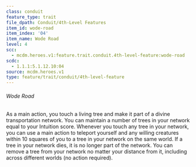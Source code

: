 ```yaml
---
class: conduit
feature_type: trait
file_dpath: Conduit/4th-Level Features
item_id: wode-road
item_index: '04'
item_name: Wode Road
level: 4
scc:
  - mcdm.heroes.v1:feature.trait.conduit.4th-level-feature:wode-road
scdc:
  - 1.1.1:5.1.12.10:04
source: mcdm.heroes.v1
type: feature/trait/conduit/4th-level-feature
---
```


###### Wode Road

As a main action, you touch a living tree and make it part of a divine transportation network. You can maintain a number of trees in your network equal to your Intuition score. Whenever you touch any tree in your network, you can use a main action to teleport yourself and any willing creatures within 10 squares of you to a tree in your network on the same world. If a tree in your network dies, it is no longer part of the network. You can remove a tree from your network no matter your distance from it, including across different worlds (no action required).
